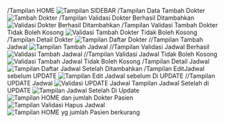 /Tampilan HOME
![Tampilan SIDEBAR](https://github.com/user-attachments/assets/fd4e52ce-2db8-428e-87d8-d2c726b758a7)
/Tampilan Data Tambah Dokter
![Tambah Dokter](https://github.com/user-attachments/assets/a71f0f15-fea0-4b31-b02b-fe9f8951e515)
/Tampilan Validasi Dokter Berhasil Ditambahkan
![Validasi Dokter Berhasil Ditambahkan](https://github.com/user-attachments/assets/be9e078a-5365-480e-ab25-25e5ae44c8ff)
/Tampilan Validasi Tambah Dokter Tidak Boleh Kosong
![Validasi Tambah Dokter Tidak Boleh Kosong](https://github.com/user-attachments/assets/2a66f003-b8bb-474d-b60b-6cca67711381)
/Tampilan Detail Dokter
![Tampilan Daftar Dokter](https://github.com/user-attachments/assets/e4cdb9a3-cc1c-42fc-94e0-57558129eb38)
//Tampilan Tambah Jadwal
![Tampilan Tambah Jadwal](https://github.com/user-attachments/assets/ba985076-a2ed-4337-9820-cd16cc03d971)
//Tampilan Validasi Jadwal Berhasil
![Validasi Tambah Jadwal](https://github.com/user-attachments/assets/5cae2ebd-c3b8-4acd-afc0-c244642316fc)
//Tampilan Validasi Jadwal Tidak Boleh Kosong
![Validasi Tambah Jadwal Tidak Boleh Kosong](https://github.com/user-attachments/assets/8cb3ea9c-93dc-4c4a-99f2-a4711ec5466e)
/Tampilan Detail Jadwal
![Tampilan Daftar Jadwal Setelah Ditambahkan](https://github.com/user-attachments/assets/2385fbfc-fd46-4c57-907b-4314daa28750)
/Tampilan EditJadwal sebelum UPDATE
![Tampilan Edit Jadwal sebelum Di UPDATE](https://github.com/user-attachments/assets/44fb4600-c0d1-465b-aed7-d9a44dcf1c00)
//Tampilan UPDATE Jadwal
![Validasi UPDATE Jadwal](https://github.com/user-attachments/assets/35c8153b-ccf6-4b45-a286-8270e8932b21)
Tampilan Jadwal Setelah di UPDATE
![Tampilan Jadwal Setelah Di Update](https://github.com/user-attachments/assets/c253554d-787c-4e30-af60-2e16f669b572)
![Tampilan HOME dan jumlah Dokter Pasien](https://github.com/user-attachments/assets/b9c0b4d3-8a0a-44fd-b389-4b25411dc26b)
![Tampilan Validasi Hapus Jadwal](https://github.com/user-attachments/assets/1014b5a5-cbe3-463e-a7ad-77d7fb5fa981)
![Tampilan HOME yg jumlah Pasien berkurang](https://github.com/user-attachments/assets/49fa8f4f-71ef-4bb5-baf3-b8bff8b1947b)
